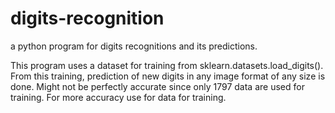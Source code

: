 # digits-recognition
a python program for digits recognitions and its predictions.

This program uses a dataset for training from sklearn.datasets.load_digits().
From this training, prediction of new digits in any image format of any size is done.
Might not be perfectly accurate since only 1797 data are used for training. For more accuracy use for data for training.
